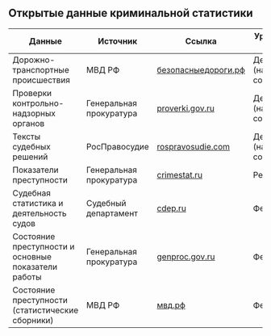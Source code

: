 Открытые данные криминальной статистики
---------------------------------------

| Данные        | Источник  | Ссылка  | Уровень агрегации данных | Формат | Машиночитаемые? |
| ------------ | ----------| -------| ---------------- | ----- | ---- |
| Дорожно-транспортные происшествия     | МВД РФ      | [безопасныедороги.рф](https://xn--80abhddbmm5bieahtk5n.xn--p1ai/open-data/crashes) | Дезагрегированные (на уровне событий) | JSON | Да |
| Проверки контрольно-надзорных органов | Генеральная прокуратура | [proverki.gov.ru](https://proverki.gov.ru/wps/portal/Home/opendata/!ut/p/z1/04_Sj9CPykssy0xPLMnMz0vMAfIjo8zifQzNjNxNDAx9_YMDnA0cXcLMfUy9fI0MLEz1w8EKDFCAo4FTkJGTsYGBu7-RfhTp-pFNIk4_HgVR-I0P14_CogTVB4TMKMgNDY0wyHQEAMpGILo!/dz/d5/L2dBISEvZ0FBIS9nQSEh/) | Дезагрегированные (на уровне событий)| XML | Да |
| Тексты судебных решений | РосПравосудие | [rospravosudie.com](https://rospravosudie.com/society/33m) | Дезагрегированные (на уровне событий)| Архивированные txt-файлы | Да |
| Показатели преступности | Генеральная прокуратура | [crimestat.ru](http://crimestat.ru/opendata) | Региональный | XML | Да |
| Судебная статистика и деятельность судов     | Судебный департамент      | [cdep.ru](http://www.cdep.ru/index.php?id=79) | Федеральный | Excel | Частично|
| Состояние преступности и основные показатели работы     | Генеральная прокуратура      | [genproc.gov.ru](http://genproc.gov.ru/stat/data/) | Федеральный | Excel, PDF | Частично |
| Состояние преступности (статистические сборники)     | МВД РФ      | [мвд.рф](https://xn--b1aew.xn--p1ai/folder/101762) | Федеральный | Текст, PDF | Нет |




